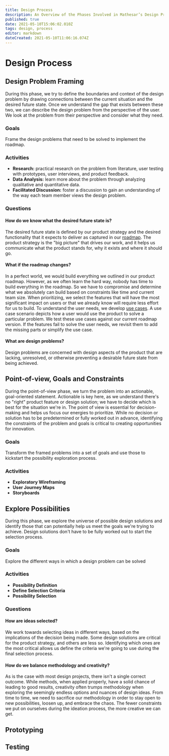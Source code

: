 ```yaml
---
title: Design Process
description: An Overview of the Phases Involved in Mathesar’s Design Process
published: true
date: 2021-05-10T15:06:02.010Z
tags: design, process
editor: markdown
dateCreated: 2021-05-10T11:06:16.074Z
---
```


# Design Process


## Design Problem Framing
During this phase, we try to define the boundaries and context of the design problem by drawing connections between the current situation and the desired future state. Once we understand the gap that exists between these two, we can describe the design problem from the perspective of the user. We look at the problem from their perspective and consider what they need.

### Goals
Frame the design problems that need to be solved to implement the roadmap.

### Activities
- **Research:** practical research on the problem from literature, user testing with prototypes, user interviews, and product feedback.
- **Data Analysis:** learn more about the problem through analyzing qualitative and quantitative data.
- **Facilitated Discussion:** foster a discussion to gain an understanding of the way each team member views the design problem.

### Questions
#### How do we know what the desired future state is?
The desired future state is defined by our product strategy and the desired functionality that it expects to deliver as captured in our [roadmap](/product/roadmap). The product strategy is the "big picture" that drives our work, and it helps us communicate what the product stands for, why it exists and where it should go.

#### What if the roadmap changes?
In a perfect world, we would build everything we outlined in our product roadmap. However, as we often learn the hard way, nobody has time to build everything in the roadmap. So we have to compromise and determine what we absolutely can build based on constraints like time and current team size.
When prioritizing, we select the features that will have the most significant impact on users or that we already know will require less effort for us to build.
To understand the user needs, we develop [use cases](/design/exploration/use-cases/overview). A use case scenario depicts how a user would use the product to solve a particular problem. We test these use cases against our current roadmap version. If the features fail to solve the user needs, we revisit them to add the missing parts or simplify the use case.

#### What are design problems?
Design problems are concerned with design aspects of the product that are lacking, unresolved, or otherwise preventing a desirable future state from being achieved.


## Point-of-view, Goals and Constraints
During the point-of-view phase, we turn the problem into an actionable, goal-oriented statement. Actionable is key here, as we understand there's no "right" product feature or design solution; we have to decide which is best for the situation we're in. The point of view is essential for decision-making and helps us focus our energies to prioritize. While no decision or solution has to be predetermined or fully worked out in advance, identifying the constraints of the problem and goals is critical to creating opportunities for innovation.

### Goals
Transform the framed problems into a set of goals and use those to kickstart the possibility exploration process. 

### Activities
- **Exploratory Wireframing**
- **User Journey Maps**
- **Storyboards**

## Explore Possibilities
During this phase, we explore the universe of possible design solutions and identify those that can potentially help us meet the goals we're trying to achieve. Design solutions don't have to be fully worked out to start the selection process.

### Goals
Explore the different ways in which a design problem can be solved 

### Activities
- **Possibility Definition** 
- **Define Selection Criteria**
- **Possibility Selection**

### Questions
#### How are ideas selected?
We work towards selecting ideas in different ways, based on the implications of the decision being made. Some design solutions are critical for the product strategy, and others are less so. Identifying which ones are the most critical allows us define the criteria we're going to use during the final selection process.
#### How do we balance methodology and creativity?
As is the case with most design projects, there isn't a single correct outcome. While methods, when applied properly, have a solid chance of leading to good results, creativity often trumps methodology when exploring the seemingly endless options and nuances of design ideas. From time to time, we need to sacrifice our methodology in order to stay open to new possibilities, loosen up, and embrace the chaos. The fewer constraints we put on ourselves during the ideation process, the more creative we can get.

## Prototyping


## Testing